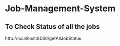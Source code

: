 # Job-Management-System

## To Check Status of all the jobs
   http://localhost:8080/getAllJobStatus
